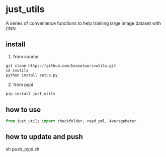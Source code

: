 <!--
 * @Author: shy
 * @Description: 
 * @LastEditTime: 2021-01-27 10:16:43
-->
# just_utils
A series of convenience functions to help training large image dataset with CNN

## install

1. from source

```python
git clone https://github.com/hansoluo/cvutils.git
cd cvutils
python install setup.py
```

2. from pypi

```python
pip install just_utils
```

## how to use
```python
from just_utils import checkfolder, read_yml, AverageMeter
```

## how to update and push

sh push_pypi.sh